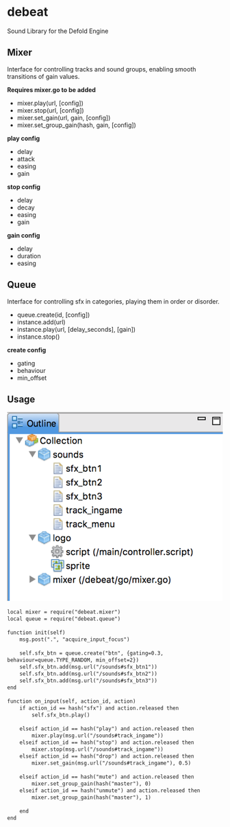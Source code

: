 # debeat
Sound Library for the Defold Engine

## Mixer

Interface for controlling tracks and sound groups, enabling smooth transitions of gain values.

**Requires mixer.go to be added**

* mixer.play(url, [config])
* mixer.stop(url, [config])
* mixer.set_gain(url, gain, [config])
* mixer.set_group_gain(hash, gain, [config])


**play config**
* delay
* attack
* easing
* gain

**stop config**
* delay
* decay
* easing
* gain

**gain config**
* delay
* duration
* easing

## Queue

Interface for controlling sfx in categories, playing them in order or disorder.

* queue.create(id, [config])
* instance.add(url)
* instance.play(url, [delay_seconds], [gain])
* instance.stop()


**create config**
* gating
* behaviour
* min_offset


## Usage

![alt text](https://github.com/adamwestman/debeat/blob/master/simple_integration.png "Simple Integration")


	local mixer = require("debeat.mixer")
	local queue = require("debeat.queue")
	
	function init(self)
		msg.post(".", "acquire_input_focus")
	
		self.sfx_btn = queue.create("btn", {gating=0.3, behaviour=queue.TYPE_RANDOM, min_offset=2})
		self.sfx_btn.add(msg.url("/sounds#sfx_btn1"))
		self.sfx_btn.add(msg.url("/sounds#sfx_btn2"))
		self.sfx_btn.add(msg.url("/sounds#sfx_btn3"))
	end
	
	function on_input(self, action_id, action)
		if action_id == hash("sfx") and action.released then
			self.sfx_btn.play()
	
		elseif action_id == hash("play") and action.released then
			mixer.play(msg.url("/sounds#track_ingame"))
		elseif action_id == hash("stop") and action.released then
			mixer.stop(msg.url("/sounds#track_ingame"))
		elseif action_id == hash("drop") and action.released then
			mixer.set_gain(msg.url("/sounds#track_ingame"), 0.5)
	
		elseif action_id == hash("mute") and action.released then
			mixer.set_group_gain(hash("master"), 0)
		elseif action_id == hash("unmute") and action.released then
			mixer.set_group_gain(hash("master"), 1)
	
		end
	end
	
